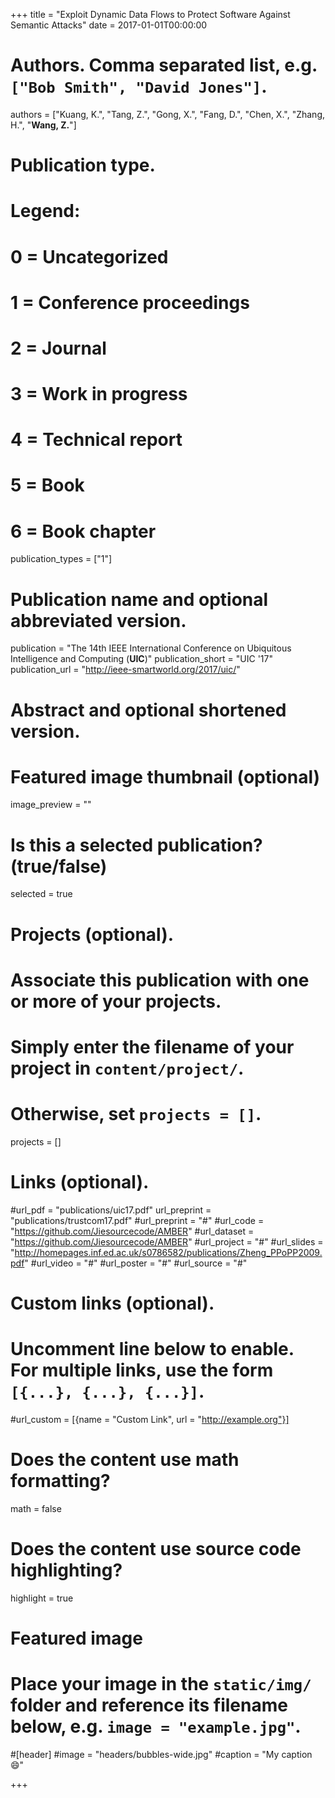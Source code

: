 +++
title = "Exploit Dynamic Data Flows to Protect Software Against Semantic Attacks"
date = 2017-01-01T00:00:00

# Authors. Comma separated list, e.g. `["Bob Smith", "David Jones"]`.
authors = ["Kuang, K.", "Tang, Z.", "Gong, X.", "Fang, D.", "Chen, X.", "Zhang, H.", "**Wang, Z.**"]

# Publication type.
# Legend:
# 0 = Uncategorized
# 1 = Conference proceedings
# 2 = Journal
# 3 = Work in progress
# 4 = Technical report
# 5 = Book
# 6 = Book chapter
publication_types = ["1"]

# Publication name and optional abbreviated version.
publication = "The 14th IEEE International Conference on Ubiquitous Intelligence and Computing (**UIC**)"
publication_short = "UIC '17"
publication_url = "http://ieee-smartworld.org/2017/uic/"

# Abstract and optional shortened version.

# Featured image thumbnail (optional)
image_preview = ""

# Is this a selected publication? (true/false)
selected = true 

# Projects (optional).
#   Associate this publication with one or more of your projects.
#   Simply enter the filename of your project in `content/project/`.
#   Otherwise, set `projects = []`.
projects = []

# Links (optional).
#url_pdf = "publications/uic17.pdf"
url_preprint = "publications/trustcom17.pdf"
#url_preprint = "#"
#url_code = "https://github.com/Jiesourcecode/AMBER"
#url_dataset = "https://github.com/Jiesourcecode/AMBER"
#url_project = "#"
#url_slides = "http://homepages.inf.ed.ac.uk/s0786582/publications/Zheng_PPoPP2009.pdf"
#url_video = "#"
#url_poster = "#"
#url_source = "#"

# Custom links (optional).
#   Uncomment line below to enable. For multiple links, use the form `[{...}, {...}, {...}]`.
#url_custom = [{name = "Custom Link", url = "http://example.org"}]

# Does the content use math formatting?
math = false

# Does the content use source code highlighting?
highlight = true

# Featured image
# Place your image in the `static/img/` folder and reference its filename below, e.g. `image = "example.jpg"`.
#[header]
#image = "headers/bubbles-wide.jpg"
#caption = "My caption :smile:"

+++

